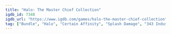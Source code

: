 ```yaml
---
title: "Halo: The Master Chief Collection"
igdb_id: 7348
igdb_url: "https://www.igdb.com/games/halo-the-master-chief-collection"
tag: ["Bundle", "Halo", "Certain Affinity", "Splash Damage", "343 Industries", "United Front Games", "Saber Interactive", "Ruffian Games", "Blur Studio", "Xbox Game Studios", "Shooter", "Single player", "Multiplayer", "Co-operative", "Split screen", "First person", "Third person", "Action", "Science fiction", "Warfare"]
---
```

